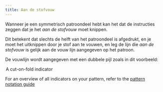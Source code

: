 ```yaml
---
title: Aan de stofvouw
---
```


Wanneer je een symmetrisch patroondeel hebt kan het dat de instructies zeggen dat je het _aan de stofvouw_ moet knippen.

Dit betekent dat slechts de helft van het patroondeel is afgedrukt, en je moet het uitknippen door je stof aan te vouwen, en leg de lijn die _aan de stofvouw_ is gelijk aan de vouw lijn aangegeven op het patroon.

De vouwlijn wordt aangegeven met een dubbele pijl zoals in dit voorbeeld:

<Legend part="cutonfold">A cut-on-fold indicator</Legend>

<Tip>

For an overview of all indicators on your pattern, refer to the [pattern notation guide](/docs/various/notation/)

</Tip>
